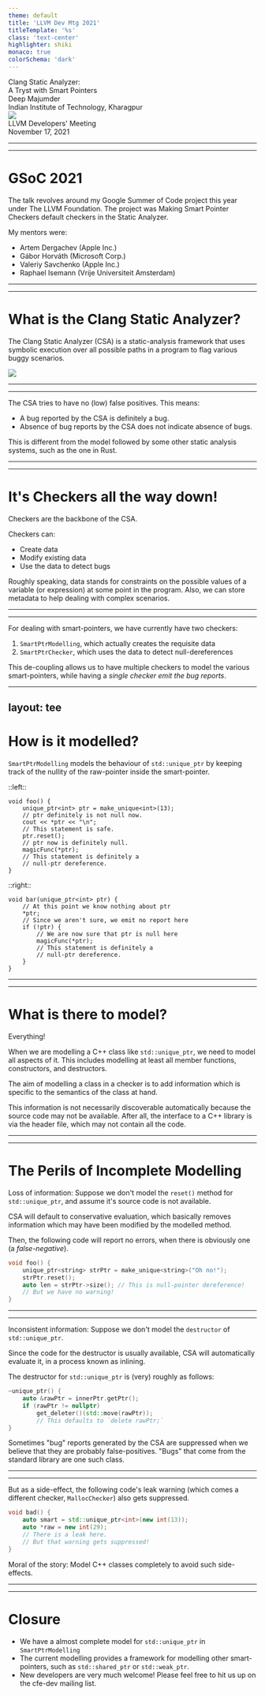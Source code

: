 ```yaml
---
theme: default
title: 'LLVM Dev Mtg 2021'
titleTemplate: '%s'
class: 'text-center'
highlighter: shiki
monaco: true
colorSchema: 'dark'
---
```


<div class="text-5xl text-light-300 pt-5">Clang Static Analyzer:<br/>A Tryst with Smart Pointers</div>
<div class="text-3xl pt-15 text-amber-300">Deep Majumder</div>
<div class="text-2xl pt-2 text-amber-300">Indian Institute of Technology, Kharagpur</div>
<div class="flex justify-center h-30 pt-10"><img src="/imgs/wyvern.png" /></div>
<div class="pt-4 text-blue-300">LLVM Developers' Meeting</div>
<div class="pt-1 text-blue-300">November 17, 2021</div>

---
---

<h1 class="text-amber-300">GSoC 2021</h1>
<div></div>

The talk revolves around my Google Summer of Code project this year under The LLVM Foundation. The project was <span class="font-bold text-light-blue-300">Making Smart Pointer Checkers default checkers in the Static Analyzer</span>.

<v-click>

My mentors were:

- Artem Dergachev (Apple Inc.)
- Gábor Horváth (Microsoft Corp.)
- Valeriy Savchenko (Apple Inc.)
- Raphael Isemann (Vrije Universiteit Amsterdam)

</v-click>

---
---

<h1 class="text-amber-300">What is the Clang Static Analyzer?</h1>
<div></div>

The Clang Static Analyzer (CSA) is a static-analysis framework that uses <span class="font-bold text-light-blue-300">symbolic execution</span> over all possible paths in a program to flag various buggy scenarios.

<div v-click class="flex justify-center pt-3 pb-2 h-85">
  <img src="/imgs/csa-intro.png">
</div>

<!-- Key point being the symbolic-execution, that is, the code is not actually run
Examples of bugs may include null-pointer de-reference, un-closed files, leaked memory, etc. 
Explain the diagram, mention that the cases are indicative -->

---
---

The CSA tries to have no (low) false positives. This means:

- A bug reported by the CSA is <span class="text-red-400">definitely</span> a bug.
- Absence of bug reports by the CSA does <span class="text-red-400">not</span> indicate absence of bugs.

This is different from the model followed by some other static analysis systems, such as the one in Rust.

---
---

<h1 class="text-amber-300">It's Checkers all the way down!</h1>
<div></div>

Checkers are the backbone of the CSA. 

<v-click>

Checkers can:

- Create data
- Modify existing data
- Use the data to detect bugs

</v-click>

<v-click>

Roughly speaking, <span class="text-blue-400">data</span> stands for <span class=text-red-300>constraints</span> on the possible values of a variable (or expression) at some point in the program. Also, we can store <span class="text-blue-400">metadata</span> to help dealing with complex scenarios.

</v-click>

---
---

For dealing with smart-pointers, we have currently have two checkers:

1) `SmartPtrModelling`, which actually creates the requisite data
2) `SmartPtrChecker`, which uses the data to detect null-dereferences

This de-coupling allows us to have <span class="text-teal-400">multiple</span> checkers to model the various smart-pointers, while having a *single checker emit the bug reports*.

---
layout: tee
---

<h1>How is it modelled?</h1>
<div />

`SmartPtrModelling` models the behaviour of `std::unique_ptr` by keeping track of the <span class="text-teal-400 italic">nullity of the raw-pointer inside the smart-pointer</span>.

::left::

```cpp{1-5,11|1,6-11|all}
void foo() {
    unique_ptr<int> ptr = make_unique<int>(13);
    // ptr definitely is not null now.
    cout << *ptr << "\n";
    // This statement is safe.
    ptr.reset();
    // ptr now is definitely null.
    magicFunc(*ptr);
    // This statement is definitely a 
    // null-ptr dereference.
}
```

::right::

```cpp{none|1-4,11|1,5-11|all}
void bar(unique_ptr<int> ptr) {
    // At this point we know nothing about ptr
    *ptr;
    // Since we aren't sure, we emit no report here
    if (!ptr) {
        // We are now sure that ptr is null here
        magicFunc(*ptr);
        // This statement is definitely a 
        // null-ptr dereference.
    }
}
```

---
---

<h1>What is there to model?</h1>
<div />

<div class="text-3xl text-emerald-400 font-extrabold">Everything!</div>

<v-click>

When we are modelling a C++ class like `std::unique_ptr`, we need to model all aspects of it. This includes modelling at least all <span class="text-blue-300">member</span> functions, <span class="text-blue-300">constructors</span>, and <span class="text-blue-300">destructors</span>.

</v-click>

<v-click>

The aim of modelling a class in a checker is to <span class="text-blue-300">add</span> information which is specific to the semantics of the class at hand.

</v-click>

<v-click>

This information is not necessarily discoverable automatically because the source code <span class="text-red-400">may not be available</span>. After all, the interface to a C++ library is via the header file, which may not contain all the code. 

</v-click>

---
---

<h1>The Perils of Incomplete Modelling</h1>
<div />

<span class="font-bold text-red-400">Loss of information:</span> Suppose we don't model the `reset()` method for `std::unique_ptr`, and assume it's source code is not available. 

CSA will default to <span class="text-blue-300">conservative evaluation</span>, which basically <span class="text-red-400">removes</span> information which may have been modified by the modelled method.

<v-click>

Then, the following code will report no errors, when there is obviously one (a *false-negative*).

```cpp
void foo() {
    unique_ptr<string> strPtr = make_unique<string>("Oh no!");
    strPtr.reset();
    auto len = strPtr->size(); // This is null-pointer dereference!
    // But we have no warning!
}
```

</v-click>

---
---

<span class="font-bold text-red-400">Inconsistent information:</span> Suppose we don't model the `destructor` of `std::unique_ptr`. 

Since the code for the destructor is usually available, CSA will automatically evaluate it, in a process known as <span class="text-blue-300">inlining</span>.

<v-click>

The destructor for `std::unique_ptr` is (very) roughly as follows:

```cpp
~unique_ptr() {
    auto &rawPtr = innerPtr.getPtr();
    if (rawPtr != nullptr)
        get_deleter()(std::move(rawPtr));
        // This defaults to `delete rawPtr;`
}
```

</v-click>

<v-click>

Sometimes "bug" reports generated by the CSA are <span class="text-red-400">suppressed</span> when we believe that they are probably false-positives. "Bugs" that come from the standard library are one such class.

</v-click>

---
---

But as a side-effect, the following code's leak warning (which comes a different checker, `MallocChecker`) also gets suppressed.


```cpp
void bad() {
    auto smart = std::unique_ptr<int>(new int(13));
    auto *raw = new int(29);
    // There is a leak here.
    // But that warning gets suppressed!
}
```

<v-click>

<span class="text-blue-300">Moral of the story: </span> Model C++ classes completely to avoid such side-effects.

</v-click>

---
---

<h1>Closure</h1>
<div />

<v-clicks>

- We have a almost complete model for `std::unique_ptr` in `SmartPtrModelling`
- The current modelling provides a framework for modelling other smart-pointers, such as `std::shared_ptr` or `std::weak_ptr`.
- New developers are very much welcome! Please feel free to hit us up on the cfe-dev mailing list.

</v-clicks>